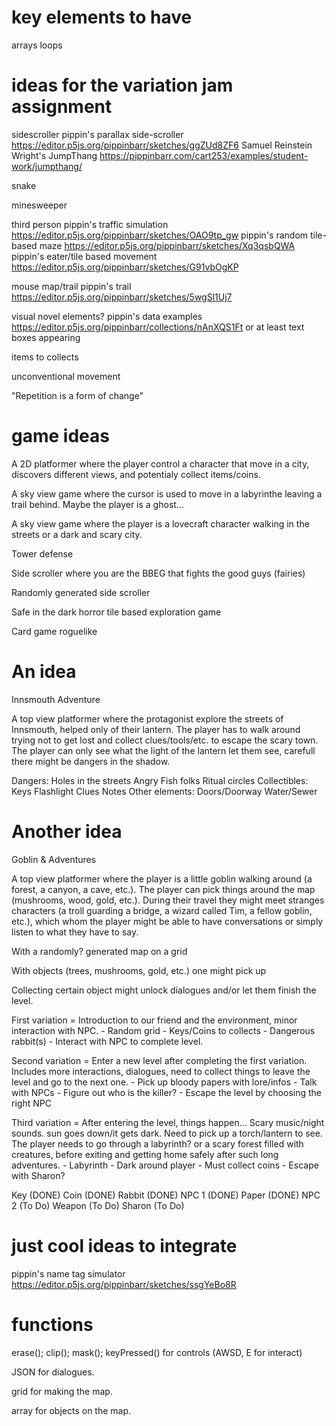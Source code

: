 # key elements to have

arrays
loops

# ideas for the variation jam assignment

sidescroller
pippin's parallax side-scroller https://editor.p5js.org/pippinbarr/sketches/ggZUd8ZF6
Samuel Reinstein Wright's JumpThang https://pippinbarr.com/cart253/examples/student-work/jumpthang/

snake

minesweeper

third person
pippin's traffic simulation https://editor.p5js.org/pippinbarr/sketches/OAO9tp_gw
pippin's random tile-based maze https://editor.p5js.org/pippinbarr/sketches/Xq3qsbQWA
pippin's eater/tile based movement https://editor.p5js.org/pippinbarr/sketches/G91vbOgKP

mouse map/trail
pippin's trail https://editor.p5js.org/pippinbarr/sketches/5wgSl1Uj7

visual novel elements?
pippin's data examples https://editor.p5js.org/pippinbarr/collections/nAnXQS1Ft
    or at least text boxes appearing
    
items to collects

unconventional movement

"Repetition is a form of change"

# game ideas

A 2D platformer where the player control a character that move in a city, discovers different views, and potentialy collect items/coins.

A sky view game where the cursor is used to move in a labyrinthe leaving a trail behind. Maybe the player is a ghost...

A sky view game where the player is a lovecraft character walking in the streets or a dark and scary city.

Tower defense

Side scroller where you are the BBEG that fights the good guys (fairies)

Randomly generated side scroller 

Safe in the dark horror tile based exploration game

Card game roguelike

# An idea

Innsmouth Adventure

A top view platformer where the protagonist explore the streets of Innsmouth, helped only of their lantern.
The player has to walk around trying not to get lost and collect clues/tools/etc. to escape the scary town.
The player can only see what the light of the lantern let them see, carefull there might be dangers in the shadow.

Dangers:
    Holes in the streets
    Angry Fish folks
    Ritual circles
Collectibles:
    Keys
    Flashlight
    Clues
    Notes
Other elements:
    Doors/Doorway
    Water/Sewer
    
# Another idea

Goblin & Adventures

A top view platformer where the player is a little goblin walking around (a forest, a canyon, a cave, etc.).
The player can pick things around the map (mushrooms, wood, gold, etc.).
During their travel they might meet stranges characters (a troll guarding a bridge, a wizard called Tim, a fellow goblin, etc.),
which whom the player might be able to have conversations or simply listen to what they have to say.

With a randomly? generated map on a grid

With objects (trees, mushrooms, gold, etc.) one might pick up

Collecting certain object might unlock dialogues and/or let them finish the level.

First variation = 
    Introduction to our friend and the environment, minor interaction with NPC.
    - Random grid
    - Keys/Coins to collects
    - Dangerous rabbit(s)
    - Interact with NPC to complete level.

Second variation =
    Enter a new level after completing the first variation.
    Includes more interactions, dialogues, need to collect things to leave the level and go to the next one.
    - Pick up bloody papers with lore/infos
    - Talk with NPCs
    - Figure out who is the killer?
    - Escape the level by choosing the right NPC

Third variation = 
    After entering the level, things happen...
        Scary music/night sounds. sun goes down/it gets dark. Need to pick up a torch/lantern to see.
    The player needs to go through a labyrinth? or a scary forest filled with creatures, before exiting and getting home safely after such long adventures.
    - Labyrinth
    - Dark around player
    - Must collect coins
    - Escape with Sharon?
    
Key (DONE)
Coin (DONE)
Rabbit (DONE)
NPC 1 (DONE)
Paper (DONE)
NPC 2 (To Do)
Weapon (To Do)
Sharon (To Do)
    

# just cool ideas to integrate
pippin's name tag simulator https://editor.p5js.org/pippinbarr/sketches/ssgYeBo8R

# functions
erase();
clip();
mask();
keyPressed() for controls (AWSD, E for interact)

JSON for dialogues.

grid for making the map.

array for objects on the map.


